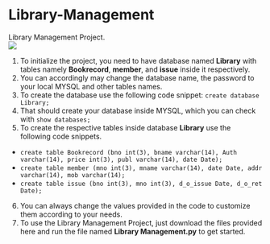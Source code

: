 # Library-Management
Library Management Project.<br/>
![](https://cdn.discordapp.com/attachments/519576119503224842/652223060157399049/rainbow_line.gif)
1) To initialize the project, you need to have database named **Library** with tables namely **Bookrecord**, **member**, and **issue** inside it respectively.
2) You can accordingly may change the database name, the password to your local MYSQL and other tables names.
3) To create the database use the following code snippet: ```create database Library;```
4) That should create your database inside MYSQL, which you can check with ```show databases;```
5) To create the respective tables inside database **Library** use the following code snippets.
  - ```create table Bookrecord (bno int(3), bname varchar(14), Auth varchar(14), price int(3), publ varchar(14), date Date);```
  - ```create table member (mno int(3), mname varchar(14), date Date, addr varchar(14), mob varchar(14);```
  - ```create table issue (bno int(3), mno int(3), d_o_issue Date, d_o_ret Date);```
6) You can always change the values provided in the code to customize them according to your needs.
7) To use the Library Management Project, just download the files provided here and run the file named **Library Management.py** to get started.
